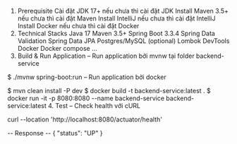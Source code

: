 1. Prerequisite
   Cài đặt JDK 17+ nếu chưa thì cài đặt JDK
   Install Maven 3.5+ nếu chưa thì cài đặt Maven
   Install IntelliJ nếu chưa thì cài đặt IntelliJ
   Install Docker nếu chưa thì cài đặt Docker
2. Technical Stacks
   Java 17
   Maven 3.5+
   Spring Boot 3.3.4
   Spring Data Validation
   Spring Data JPA
   Postgres/MySQL (optional)
   Lombok
   DevTools
   Docker
   Docker compose
   …
3. Build & Run Application
   – Run application bởi mvnw tại folder backend-service

$ ./mvnw spring-boot:run
– Run application bởi docker

$ mvn clean install -P dev
$ docker build -t backend-service:latest .
$ docker run -it -p 8080:8080 --name backend-service backend-service:latest
4. Test
   – Check health với cURL

curl --location 'http://localhost:8080/actuator/health'

-- Response --
{
"status": "UP"
}